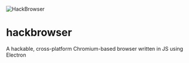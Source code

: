 ![HackBrowser](http://www.hackbrowser.com/images/logo-hackbrowser-github.png "HackBrowser")

# hackbrowser

A hackable, cross-platform Chromium-based browser written in JS using Electron

